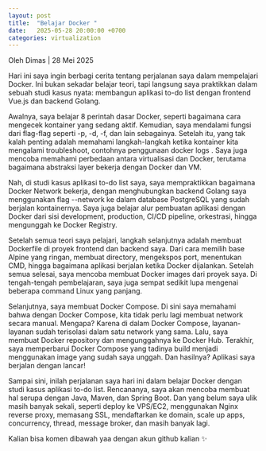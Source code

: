 ```yaml
---
layout: post
title:  "Belajar Docker "
date:   2025-05-28 20:00:00 +0700
categories: virtualization
---
```


Oleh Dimas | 28 Mei 2025


Hari ini saya ingin berbagi cerita tentang perjalanan saya dalam mempelajari Docker. Ini bukan sekadar belajar teori, tapi langsung saya praktikkan dalam sebuah studi kasus nyata: membangun aplikasi to-do list dengan frontend Vue.js dan backend Golang.

Awalnya, saya belajar 8 perintah dasar Docker, seperti bagaimana cara mengecek kontainer yang sedang aktif. Kemudian, saya mendalami fungsi dari flag-flag seperti -p, -d, -f, dan lain sebagainya. Setelah itu, yang tak kalah penting adalah memahami langkah-langkah ketika kontainer kita mengalami troubleshoot, contohnya penggunaan docker logs <id-container>. Saya juga mencoba memahami perbedaan antara virtualisasi dan Docker, terutama bagaimana abstraksi layer bekerja dengan Docker dan VM.

Nah, di studi kasus aplikasi to-do list saya, saya mempraktikkan bagaimana Docker Network bekerja, dengan menghubungkan backend Golang saya menggunakan flag --network ke dalam database PostgreSQL yang sudah berjalan kontainernya. Saya juga belajar alur pembuatan aplikasi dengan Docker dari sisi development, production, CI/CD pipeline, orkestrasi, hingga mengunggah ke Docker Registry.

Setelah semua teori saya pelajari, langkah selanjutnya adalah membuat Dockerfile di proyek frontend dan backend saya. Dari cara memilih base Alpine yang ringan, membuat directory, mengekspos port, menentukan CMD, hingga bagaimana aplikasi berjalan ketika Docker dijalankan. Setelah semua selesai, saya mencoba membuat Docker images dari proyek saya. Di tengah-tengah pembelajaran, saya juga sempat sedikit lupa mengenai beberapa command Linux yang panjang.

Selanjutnya, saya membuat Docker Compose. Di sini saya memahami bahwa dengan Docker Compose, kita tidak perlu lagi membuat network secara manual. Mengapa? Karena di dalam Docker Compose, layanan-layanan sudah terisolasi dalam satu network yang sama. Lalu, saya membuat Docker repository dan mengunggahnya ke Docker Hub. Terakhir, saya memperbarui Docker Compose yang tadinya build menjadi menggunakan image yang sudah saya unggah. Dan hasilnya? Aplikasi saya berjalan dengan lancar!

Sampai sini, inilah perjalanan saya hari ini dalam belajar Docker dengan studi kasus aplikasi to-do list. Rencananya, saya akan mencoba membuat hal serupa dengan Java, Maven, dan Spring Boot. Dan yang belum saya ulik masih banyak sekali, seperti deploy ke VPS/EC2, menggunakan Nginx reverse proxy, memasang SSL, mendaftarkan ke domain, scale up apps, concurrency, thread, message broker, dan masih banyak lagi.

Kalian bisa komen dibawah yaa dengan akun github kalian ✨
